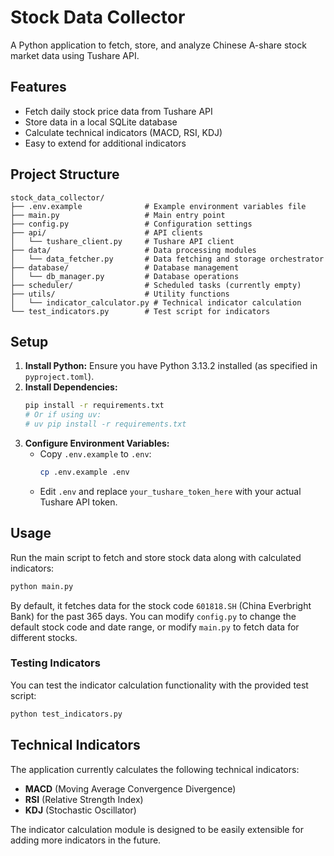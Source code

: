 # Stock Data Collector

A Python application to fetch, store, and analyze Chinese A-share stock market data using Tushare API.

## Features

- Fetch daily stock price data from Tushare API
- Store data in a local SQLite database
- Calculate technical indicators (MACD, RSI, KDJ)
- Easy to extend for additional indicators

## Project Structure

```
stock_data_collector/
├── .env.example              # Example environment variables file
├── main.py                   # Main entry point
├── config.py                 # Configuration settings
├── api/                      # API clients
│   └── tushare_client.py     # Tushare API client
├── data/                     # Data processing modules
│   └── data_fetcher.py       # Data fetching and storage orchestrator
├── database/                 # Database management
│   └── db_manager.py         # Database operations
├── scheduler/                # Scheduled tasks (currently empty)
├── utils/                    # Utility functions
│   └── indicator_calculator.py # Technical indicator calculation
└── test_indicators.py        # Test script for indicators
```

## Setup

1.  **Install Python:** Ensure you have Python 3.13.2 installed (as specified in `pyproject.toml`).
2.  **Install Dependencies:**
    ```bash
    pip install -r requirements.txt
    # Or if using uv:
    # uv pip install -r requirements.txt
    ```
3.  **Configure Environment Variables:**
    *   Copy `.env.example` to `.env`:
        ```bash
        cp .env.example .env
        ```
    *   Edit `.env` and replace `your_tushare_token_here` with your actual Tushare API token.

## Usage

Run the main script to fetch and store stock data along with calculated indicators:

```bash
python main.py
```

By default, it fetches data for the stock code `601818.SH` (China Everbright Bank) for the past 365 days. You can modify `config.py` to change the default stock code and date range, or modify `main.py` to fetch data for different stocks.

### Testing Indicators

You can test the indicator calculation functionality with the provided test script:

```bash
python test_indicators.py
```

## Technical Indicators

The application currently calculates the following technical indicators:

- **MACD** (Moving Average Convergence Divergence)
- **RSI** (Relative Strength Index)
- **KDJ** (Stochastic Oscillator)

The indicator calculation module is designed to be easily extensible for adding more indicators in the future.